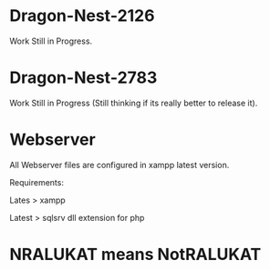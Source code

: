 # Dragon-Nest-2126

Work Still in Progress.

# Dragon-Nest-2783

Work Still in Progress (Still thinking if its really better to release it).

# Webserver

All Webserver files are configured in xampp latest version.

Requirements:

Lates > xampp

Latest > sqlsrv dll extension for php


# NRALUKAT means NotRALUKAT
